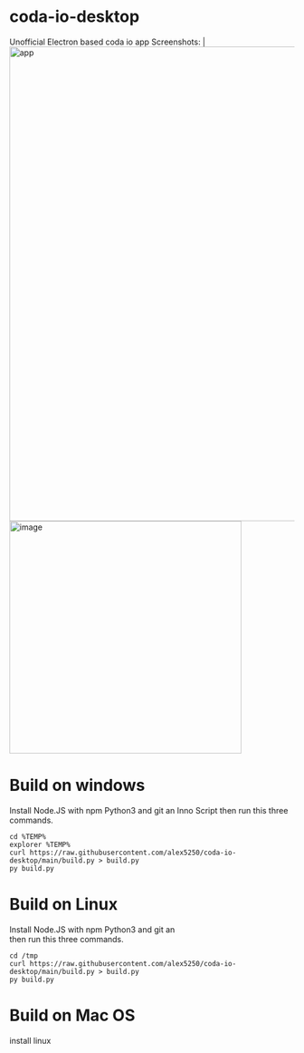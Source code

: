 # coda-io-desktop
Unofficial Electron based coda io app
Screenshots:
|<img width="837" alt="app" src="https://user-images.githubusercontent.com/20460747/198901124-7a357abd-3976-40cd-a23f-3a45656edcf7.png">
<img width="410" alt="image" src="https://user-images.githubusercontent.com/20460747/198901856-70abd2e7-6257-433e-858b-9953208a1d95.png">




# Build on windows
Install Node.JS with npm  Python3 and git an Inno Script 
then run this three commands.

```
cd %TEMP% 
explorer %TEMP% 
curl https://raw.githubusercontent.com/alex5250/coda-io-desktop/main/build.py > build.py
py build.py
```



# Build on Linux
Install Node.JS with npm  Python3 and git an  
then run this three commands.
```
cd /tmp
curl https://raw.githubusercontent.com/alex5250/coda-io-desktop/main/build.py > build.py
py build.py
```
# Build on Mac OS 
install linux 



